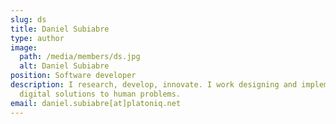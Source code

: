 ```yaml
---
slug: ds
title: Daniel Subiabre
type: author
image:
  path: /media/members/ds.jpg
  alt: Daniel Subiabre
position: Software developer
description: I research, develop, innovate. I work designing and implementing
  digital solutions to human problems.
email: daniel.subiabre[at]platoniq.net
---
```


